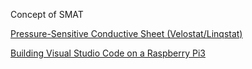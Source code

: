 Concept of SMAT

[Pressure-Sensitive Conductive Sheet (Velostat/Linqstat)](https://craftroom.tizen.org/%EC%BB%A4%EC%8A%A4%ED%85%80-%EC%95%84%EB%A7%88%EC%A1%B4-%EB%8C%80%EC%8B%9C-%EB%B2%84%ED%8A%BC-%EC%A0%9C%EC%9E%91%ED%95%98%EA%B8%B0/)

[Building Visual Studio Code on a Raspberry Pi3](https://www.hanselman.com/blog/BuildingVisualStudioCodeOnARaspberryPi3.aspx?fbclid=IwAR2-ov3FxGLpFK_Kv_j6jTM9uGNv3osjASY8nwIm30RhbDXMnvARyYmSoDI)
